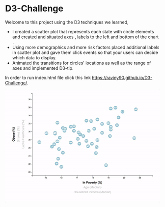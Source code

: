 # D3-Challenge

Welcome to this project using the D3 techniques we learned, 

* I created a scatter plot that represents each state with circle elements and created and situated axes , labels to the left and bottom of the chart . 
* Using more demographics and more risk factors placed additional labels in scatter plot and gave them click events so that your users can decide which data to display. 
* Animated the transitions for circles' locations as well as the range of axes and implemented D3-tip. 

In order to run index.html file click this link
https://raviny90.github.io/D3-Challenge/.


![](Images/7_animated_scatter.gif)
